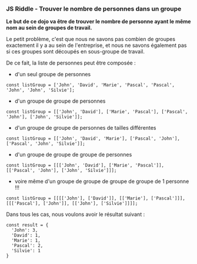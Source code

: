 ### JS Riddle - Trouver le nombre de personnes dans un groupe

**Le but de ce dojo va être de trouver le nombre de personne ayant le même nom au sein de groupes de travail.**

Le petit problème, c'est que nous ne savons pas combien de groupes exactement il y a au sein de l'entreprise, et nous ne savons également pas si ces groupes sont découpés en sous-groupe de travail.

De ce fait, la liste de personnes peut être composée :

* d'un seul groupe de personnes

```const listGroup = ['John', 'David', 'Marie', 'Pascal', 'Pascal', 'John', 'John', 'Silvie'];```

* d'un groupe de groupe de personnes

```const listGroup = [['John', 'David'], ['Marie', 'Pascal'], ['Pascal', 'John'], ['John', 'Silvie']];```

* d'un groupe de groupe de personnes de tailles différentes

```const listGroup = [['John', 'David', 'Marie'], ['Pascal', 'John'], ['Pascal', 'John', 'Silvie']];```

* d'un groupe de groupe de groupe de personnes

```const listGroup = [[['John', 'David'], ['Marie', 'Pascal']], [['Pascal', 'John'], ['John', 'Silvie']]];```

* voire même d'un groupe de groupe de groupe de groupe de 1 personne !!!

```const listGroup = [[[['John'], ['David']], [['Marie'], ['Pascal']]], [[['Pascal'], ['John']], [['John'], ['Silvie']]]];```

Dans tous les cas, nous voulons avoir le résultat suivant : 

~~~~
const result = {
  'John': 3,
  'David': 1,
  'Marie': 1,
  'Pascal': 2,
  'Silvie': 1
}
~~~~


